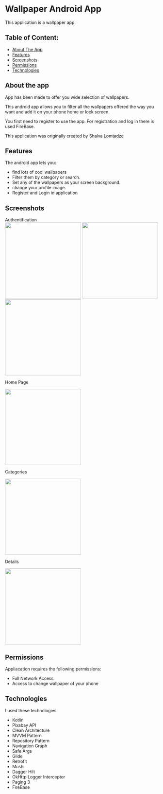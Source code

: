 

# Wallpaper Android App

This application is a wallpaper app.


## Table of Content:

- [About The App](#about-the-app)
- [Features](#features)
- [Screenshots](#screenshots)
- [Permissions](#permissions)
- [Technologies](#technologies)

## About the app

App has been made to offer you wide selection of wallpapers.

This android app allows you to filter all the wallpapers offered the way you want and add it on your phone home or lock screen.

You first need to register to use the app.  For registration and log in there is used FireBase.

This application was originally created by Shalva Lomtadze

## Features

The android app lets you:
- find lots of cool wallpapers
- Filter them by category or search.
- Set any of the wallpapers as your screen background.
- change your profile image.
- Register and Login in application

## Screenshots

Authentification  
<img src="https://i.imgur.com/Jz3SM3V.png" width="250"> <img src="https://i.imgur.com/CgRs5EX.png" width="250">  <img  
src="https://i.imgur.com/FSbWNkT.png" width="250">

Home Page 

<img src="https://i.imgur.com/pObJBi9.png" width="250">

Categories

<img src="https://i.imgur.com/nySGOHb.png" width="250">

Details

<img   src="https://i.imgur.com/aDTgFsc.png" width="250">

## Permissions

Appliacation requires the following permissions:
- Full Network Access.
- Access to change wallpaper of your phone

## Technologies

I used these technologies:
- Kotlin
- Pixabay API
- Clean Architecture
- MVVM Pattern
- Repository Pattern
- Navigation Graph
- Safe Args
- Glide
- Retrofit
- Moshi
- Dagger Hilt
- OkHttp Logger Interceptor
- Paging 3
- FireBase
